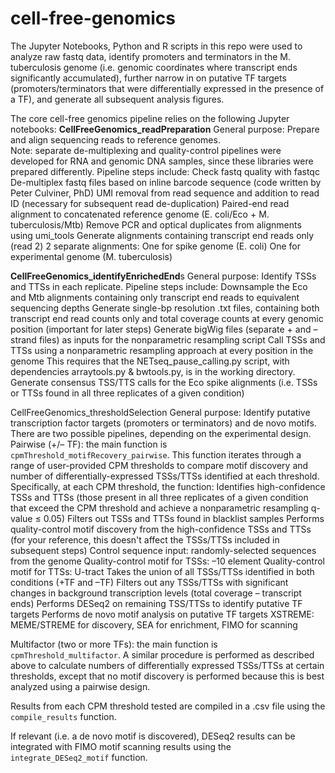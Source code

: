 # cell-free-genomics
The Jupyter Notebooks, Python and R scripts in this repo were used to analyze raw fastq data, identify promoters and terminators in the M. tuberculosis genome (i.e. genomic coordinates where transcript ends significantly accumulated), further narrow in on putative TF targets (promoters/terminators that were differentially expressed in the presence of a TF), and generate all subsequent analysis figures.
 
The core cell-free genomics pipeline relies on the following Jupyter notebooks:
**CellFreeGenomics_readPreparation**
General purpose: Prepare and align sequencing reads to reference genomes.   
Note: separate de-multiplexing and quality-control pipelines were developed for RNA and genomic DNA samples, since these libraries were prepared differently.
Pipeline steps include:
Check fastq quality with fastqc  
De-multiplex fastq files based on inline barcode sequence (code written by Peter Culviner, PhD)
UMI removal from read sequence and addition to read ID (necessary for subsequent read de-duplication)
Paired-end read alignment to concatenated reference genome (E. coli/Eco + M. tuberculosis/Mtb)
Remove PCR and optical duplicates from alignments using umi_tools
Generate alignments containing transcript end reads only (read 2)
2 separate alignments:
One for spike genome (E. coli)
One for experimental genome (M. tuberculosis)

**CellFreeGenomics_identifyEnrichedEnd**s
General purpose: Identify TSSs and TTSs in each replicate.
Pipeline steps include:
  Downsample the Eco and Mtb alignments containing only transcript end reads to equivalent sequencing depths
  Generate single-bp resolution .txt files, containing both transcript end read counts only and total coverage counts at every genomic position (important for later steps)
  Generate bigWig files (separate + and – strand files) as inputs for the nonparametric resampling script
  Call TSSs and TTSs using a nonparametric resampling approach at every position in the genome
    This requires that the NETseq_pause_calling.py script, with dependencies arraytools.py & bwtools.py, is in the working directory.
  Generate consensus TSS/TTS calls for the Eco spike alignments (i.e. TSSs or TTSs found in all three replicates of a given condition)

CellFreeGenomics_thresholdSelection
General purpose: Identify putative transcription factor targets (promoters or terminators) and de novo motifs.
There are two possible pipelines, depending on the experimental design.
  Pairwise (+/– TF): the main function is `cpmThreshold_motifRecovery_pairwise`. This function iterates through a range of user-provided CPM thresholds to compare motif discovery and number    of differentially-expressed TSSs/TTSs identified at each threshold. Specifically, at each CPM threshold, the function:
    Identifies high-confidence TSSs and TTSs (those present in all three replicates of a given condition that exceed the CPM threshold and achieve a nonparametric resampling q-value ≤ 0.05)
    Filters out TSSs and TTSs found in blacklist samples
    Performs quality-control motif discovery from the high-confidence TSSs and TTSs (for your reference, this doesn't affect the TSSs/TTSs included in subsequent steps)
      Control sequence input: randomly-selected sequences from the genome
      Quality-control motif for TSSs: –10 element
      Quality-control motif for TTSs: U-tract
    Takes the union of all TSSs/TTSs identified in both conditions (+TF and –TF)
    Filters out any TSSs/TTSs with significant changes in background transcription levels (total coverage – transcript ends)
    Performs DESeq2 on remaining TSS/TTSs to identify putative TF targets
    Performs de novo motif analysis on putative TF targets
      XSTREME: MEME/STREME for discovery, SEA for enrichment, FIMO for scanning

  Multifactor (two or more TFs): the main function is `cpmThreshold_multifactor`. A similar procedure is performed as described above to calculate numbers of differentially expressed           TSSs/TTSs at certain thresholds, except that no motif discovery is performed because this is best analyzed using a pairwise design.

Results from each CPM threshold tested are compiled in a .csv file using the `compile_results` function.

If relevant (i.e. a de novo motif is discovered), DESeq2 results can be integrated with FIMO motif scanning results using the `integrate_DESeq2_motif` function.



